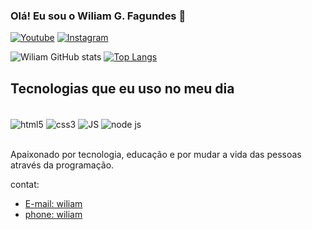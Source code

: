 
### Olá! Eu sou o Wiliam G. Fagundes 👋

[![Youtube](https://img.shields.io/badge/YouTube-FF0000?style=for-the-badge&logo=youtube&logoColor=white)](https://www.youtube.com/@Pinguinzinho01)
[![Instagram](https://img.shields.io/badge/Instagram-E4405F?style=for-the-badge&logo=instagram&logoColor=white)](https://www.instagram.com/wiliamgfagundes)

![Wiliam GitHub stats](https://github-readme-stats.vercel.app/api?username=WiliamGabrielFagundes&show_icons=true&theme=tokyonight)
[![Top Langs](https://github-readme-stats.vercel.app/api/top-langs/?username=WiliamGabrielFagundes)](https://github.com/WiliamGabrielFagundes/github-readme-stats)

## Tecnologias que eu uso no meu dia

<div style="display: inline_block"><br>
    <img align="center" alt="html5" src="https://img.shields.io/badge/HTML-239120?style=for-the-badge&logo=html5&logoColor=white"/>
    <img align="center" alt="css3" src="https://img.shields.io/badge/CSS3-1572B6?style=for-the-badge&logo=css3&logoColor=white"/>
    <img align="center" alt="JS" src="https://img.shields.io/badge/JavaScript-F7DF1E?style=for-the-badge&logo=javascript&logoColor=black"/>
    <img align="center" alt="node js" src="https://img.shields.io/badge/Node.js-43853D?style=for-the-badge&logo=node.js&logoColor=white"/>
</div><br>

Apaixonado por tecnologia, educação e por mudar a vida das pessoas através da programação.

contat:
- [E-mail: wiliam](wiliamfagunde@gmail.com)
- [phone: wiliam](https://wa.me/97835763)
